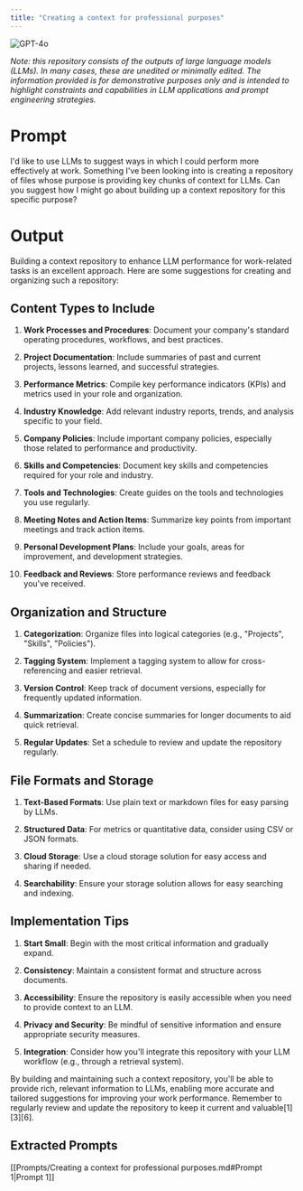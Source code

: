```yaml
---
title: "Creating a context for professional purposes"
---
```

![GPT-4o](https://img.shields.io/badge/GPT--4o-3333FF?style=for-the-badge&logo=openai&logoColor=white)



*Note: this repository consists of the outputs of large language models (LLMs). In many cases, these are unedited or minimally edited. The information provided is for demonstrative purposes only and is intended to highlight constraints and capabilities in LLM applications and prompt engineering strategies.*


# Prompt

I'd like to use LLMs to suggest ways in which I could perform more effectively at work. Something I've been looking into is creating a repository of files whose purpose is providing key chunks of context for LLMs. Can you suggest how I might go about building up a context repository for this specific purpose?

# Output

Building a context repository to enhance LLM performance for work-related tasks is an excellent approach. Here are some suggestions for creating and organizing such a repository:

## Content Types to Include

1. **Work Processes and Procedures**: Document your company's standard operating procedures, workflows, and best practices.

2. **Project Documentation**: Include summaries of past and current projects, lessons learned, and successful strategies.

3. **Performance Metrics**: Compile key performance indicators (KPIs) and metrics used in your role and organization.

4. **Industry Knowledge**: Add relevant industry reports, trends, and analysis specific to your field.

5. **Company Policies**: Include important company policies, especially those related to performance and productivity.

6. **Skills and Competencies**: Document key skills and competencies required for your role and industry.

7. **Tools and Technologies**: Create guides on the tools and technologies you use regularly.

8. **Meeting Notes and Action Items**: Summarize key points from important meetings and track action items.

9. **Personal Development Plans**: Include your goals, areas for improvement, and development strategies.

10. **Feedback and Reviews**: Store performance reviews and feedback you've received.

## Organization and Structure

1. **Categorization**: Organize files into logical categories (e.g., "Projects", "Skills", "Policies").

2. **Tagging System**: Implement a tagging system to allow for cross-referencing and easier retrieval.

3. **Version Control**: Keep track of document versions, especially for frequently updated information.

4. **Summarization**: Create concise summaries for longer documents to aid quick retrieval.

5. **Regular Updates**: Set a schedule to review and update the repository regularly.

## File Formats and Storage

1. **Text-Based Formats**: Use plain text or markdown files for easy parsing by LLMs.

2. **Structured Data**: For metrics or quantitative data, consider using CSV or JSON formats.

3. **Cloud Storage**: Use a cloud storage solution for easy access and sharing if needed.

4. **Searchability**: Ensure your storage solution allows for easy searching and indexing.

## Implementation Tips

1. **Start Small**: Begin with the most critical information and gradually expand.

2. **Consistency**: Maintain a consistent format and structure across documents.

3. **Accessibility**: Ensure the repository is easily accessible when you need to provide context to an LLM.

4. **Privacy and Security**: Be mindful of sensitive information and ensure appropriate security measures.

5. **Integration**: Consider how you'll integrate this repository with your LLM workflow (e.g., through a retrieval system).

By building and maintaining such a context repository, you'll be able to provide rich, relevant information to LLMs, enabling more accurate and tailored suggestions for improving your work performance. Remember to regularly review and update the repository to keep it current and valuable[1][3][6].

 




## Extracted Prompts
[[Prompts/Creating a context for professional purposes.md#Prompt 1|Prompt 1]]
